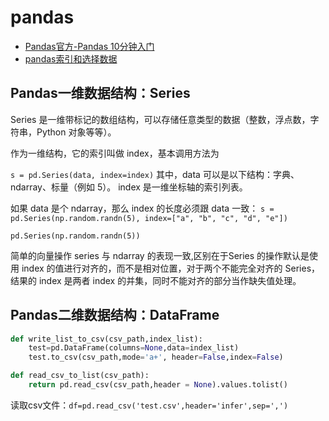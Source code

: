 # pandas

* [Pandas官方-Pandas 10分钟入门](https://pandas.pydata.org/pandas-docs/stable/getting_started/10min.html)
* [pandas索引和选择数据](https://pandas.pydata.org/pandas-docs/stable/user_guide/indexing.html)

## Pandas一维数据结构：Series

Series 是一维带标记的数组结构，可以存储任意类型的数据（整数，浮点数，字符串，Python 对象等等）。

作为一维结构，它的索引叫做 index，基本调用方法为

`s = pd.Series(data, index=index)`
其中，data 可以是以下结构：字典、ndarray、标量（例如 5）。
index 是一维坐标轴的索引列表。

如果 data 是个 ndarray，那么 index 的长度必须跟 data 一致：
`s = pd.Series(np.random.randn(5), index=["a", "b", "c", "d", "e"])`

`pd.Series(np.random.randn(5))`

简单的向量操作 series 与 ndarray 的表现一致,区别在于Series 的操作默认是使用 index 的值进行对齐的，而不是相对位置，对于两个不能完全对齐的 Series，结果的 index 是两者 index 的并集，同时不能对齐的部分当作缺失值处理。

## Pandas二维数据结构：DataFrame

```python
def write_list_to_csv(csv_path,index_list):
    test=pd.DataFrame(columns=None,data=index_list)
    test.to_csv(csv_path,mode='a+', header=False,index=False)

def read_csv_to_list(csv_path):
    return pd.read_csv(csv_path,header = None).values.tolist()
```

读取csv文件：`df=pd.read_csv('test.csv',header='infer',sep=',')`